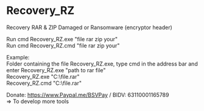 # Recovery_RZ
Recovery RAR &amp; ZIP Damaged or Ransomware (encryptor header)

Run cmd Recovery_RZ.exe "file rar zip your" <br>
Run cmd Recovery_RZ.cmd "file rar zip your"

Example: <br>
Folder containing the file Recovery_RZ.exe, type cmd in the address bar and enter Recovery_RZ.exe "path to rar file" <br>
Recovery_RZ.exe "C:\file.rar" <br>
Recovery_RZ.cmd "C:\file.rar"

Donate: https://www.Paypal.me/BSVPay / BIDV: 63110001165789 <br>
=> To develop more tools
